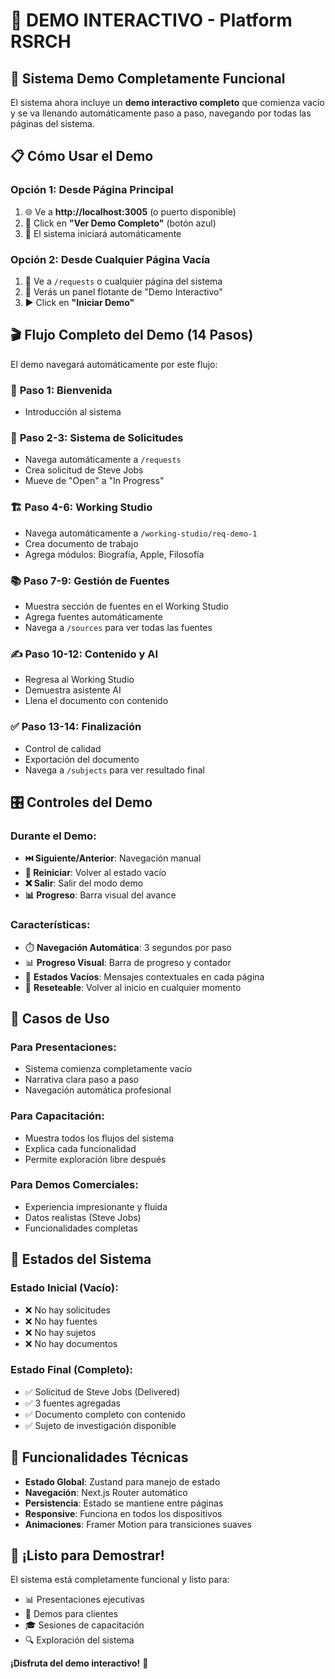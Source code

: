 # 🎯 DEMO INTERACTIVO - Platform RSRCH

## 🚀 Sistema Demo Completamente Funcional

El sistema ahora incluye un **demo interactivo completo** que comienza vacío y se va llenando automáticamente paso a paso, navegando por todas las páginas del sistema.

## 📋 Cómo Usar el Demo

### Opción 1: Desde Página Principal
1. 🌐 Ve a **http://localhost:3005** (o puerto disponible)
2. 🎯 Click en **"Ver Demo Completo"** (botón azul)
3. 🚀 El sistema iniciará automáticamente

### Opción 2: Desde Cualquier Página Vacía
1. 📄 Ve a `/requests` o cualquier página del sistema
2. 🎪 Verás un panel flotante de "Demo Interactivo"
3. ▶️ Click en **"Iniciar Demo"**

## 🎬 Flujo Completo del Demo (14 Pasos)

El demo navegará automáticamente por este flujo:

### 🏁 **Paso 1**: Bienvenida
- Introducción al sistema

### 📝 **Paso 2-3**: Sistema de Solicitudes
- Navega automáticamente a `/requests`
- Crea solicitud de Steve Jobs
- Mueve de "Open" a "In Progress"

### 🏗️ **Paso 4-6**: Working Studio
- Navega automáticamente a `/working-studio/req-demo-1`
- Crea documento de trabajo
- Agrega módulos: Biografía, Apple, Filosofía

### 📚 **Paso 7-9**: Gestión de Fuentes
- Muestra sección de fuentes en el Working Studio
- Agrega fuentes automáticamente
- Navega a `/sources` para ver todas las fuentes

### ✍️ **Paso 10-12**: Contenido y AI
- Regresa al Working Studio
- Demuestra asistente AI
- Llena el documento con contenido

### ✅ **Paso 13-14**: Finalización
- Control de calidad
- Exportación del documento
- Navega a `/subjects` para ver resultado final

## 🎛️ Controles del Demo

### Durante el Demo:
- **⏭️ Siguiente/Anterior**: Navegación manual
- **🔄 Reiniciar**: Volver al estado vacío
- **❌ Salir**: Salir del modo demo
- **📊 Progreso**: Barra visual del avance

### Características:
- ⏱️ **Navegación Automática**: 3 segundos por paso
- 📊 **Progreso Visual**: Barra de progreso y contador
- 🎨 **Estados Vacíos**: Mensajes contextuales en cada página
- 🔄 **Reseteable**: Volver al inicio en cualquier momento

## 🎯 Casos de Uso

### Para Presentaciones:
- Sistema comienza completamente vacío
- Narrativa clara paso a paso
- Navegación automática profesional

### Para Capacitación:
- Muestra todos los flujos del sistema
- Explica cada funcionalidad
- Permite exploración libre después

### Para Demos Comerciales:
- Experiencia impresionante y fluida
- Datos realistas (Steve Jobs)
- Funcionalidades completas

## 🎨 Estados del Sistema

### Estado Inicial (Vacío):
- ❌ No hay solicitudes
- ❌ No hay fuentes
- ❌ No hay sujetos
- ❌ No hay documentos

### Estado Final (Completo):
- ✅ Solicitud de Steve Jobs (Delivered)
- ✅ 3 fuentes agregadas
- ✅ Documento completo con contenido
- ✅ Sujeto de investigación disponible

## 🔧 Funcionalidades Técnicas

- **Estado Global**: Zustand para manejo de estado
- **Navegación**: Next.js Router automático
- **Persistencia**: Estado se mantiene entre páginas
- **Responsive**: Funciona en todos los dispositivos
- **Animaciones**: Framer Motion para transiciones suaves

## 🚀 ¡Listo para Demostrar!

El sistema está completamente funcional y listo para:
- 📊 Presentaciones ejecutivas
- 👥 Demos para clientes
- 🎓 Sesiones de capacitación
- 🔍 Exploración del sistema

**¡Disfruta del demo interactivo!** 🎉